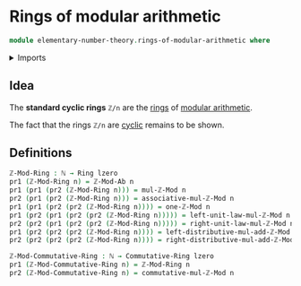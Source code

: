 # Rings of modular arithmetic

```agda
module elementary-number-theory.rings-of-modular-arithmetic where
```

<details><summary>Imports</summary>

```agda
open import commutative-algebra.commutative-rings

open import elementary-number-theory.groups-of-modular-arithmetic
open import elementary-number-theory.modular-arithmetic
open import elementary-number-theory.natural-numbers
open import elementary-number-theory.ring-of-integers

open import foundation.coproduct-types
open import foundation.dependent-pair-types
open import foundation.homotopies
open import foundation.identity-types
open import foundation.unit-type
open import foundation.universe-levels

open import ring-theory.cyclic-rings
open import ring-theory.integer-multiples-of-elements-rings
open import ring-theory.rings
```

</details>

## Idea

The **standard cyclic rings** `ℤ/n` are the [rings](ring-theory.rings.md) of
[modular arithmetic](elementary-number-theory.modular-arithmetic.md).

The fact that the rings `ℤ/n` are [cyclic](ring-theory.cyclic-rings.md) remains
to be shown.

## Definitions

```agda
ℤ-Mod-Ring : ℕ → Ring lzero
pr1 (ℤ-Mod-Ring n) = ℤ-Mod-Ab n
pr1 (pr1 (pr2 (ℤ-Mod-Ring n))) = mul-ℤ-Mod n
pr2 (pr1 (pr2 (ℤ-Mod-Ring n))) = associative-mul-ℤ-Mod n
pr1 (pr1 (pr2 (pr2 (ℤ-Mod-Ring n)))) = one-ℤ-Mod n
pr1 (pr2 (pr1 (pr2 (pr2 (ℤ-Mod-Ring n))))) = left-unit-law-mul-ℤ-Mod n
pr2 (pr2 (pr1 (pr2 (pr2 (ℤ-Mod-Ring n))))) = right-unit-law-mul-ℤ-Mod n
pr1 (pr2 (pr2 (pr2 (ℤ-Mod-Ring n)))) = left-distributive-mul-add-ℤ-Mod n
pr2 (pr2 (pr2 (pr2 (ℤ-Mod-Ring n)))) = right-distributive-mul-add-ℤ-Mod n

ℤ-Mod-Commutative-Ring : ℕ → Commutative-Ring lzero
pr1 (ℤ-Mod-Commutative-Ring n) = ℤ-Mod-Ring n
pr2 (ℤ-Mod-Commutative-Ring n) = commutative-mul-ℤ-Mod n
```
